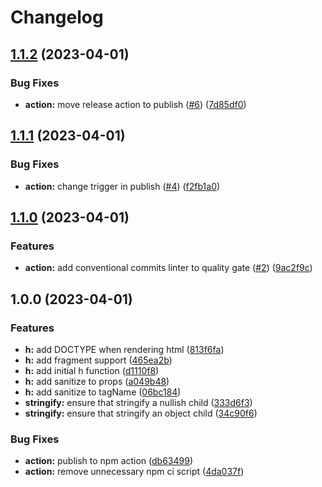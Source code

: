 # Changelog

## [1.1.2](https://github.com/danprates/lite-jsx/compare/v1.1.1...v1.1.2) (2023-04-01)


### Bug Fixes

* **action:** move release action to publish ([#6](https://github.com/danprates/lite-jsx/issues/6)) ([7d85df0](https://github.com/danprates/lite-jsx/commit/7d85df0994fb19b54bfe8591543ab40c448cdf1d))

## [1.1.1](https://github.com/danprates/lite-jsx/compare/v1.1.0...v1.1.1) (2023-04-01)


### Bug Fixes

* **action:** change trigger in publish ([#4](https://github.com/danprates/lite-jsx/issues/4)) ([f2fb1a0](https://github.com/danprates/lite-jsx/commit/f2fb1a05267836db6e17a740456b01b6035b835a))

## [1.1.0](https://github.com/danprates/lite-jsx/compare/v1.0.0...v1.1.0) (2023-04-01)


### Features

* **action:** add conventional commits linter to quality gate ([#2](https://github.com/danprates/lite-jsx/issues/2)) ([9ac2f9c](https://github.com/danprates/lite-jsx/commit/9ac2f9c7b53a0aa2c70e8df1213d1fbfcd154881))

## 1.0.0 (2023-04-01)


### Features

* **h:** add DOCTYPE when rendering html ([813f6fa](https://github.com/danprates/lite-jsx/commit/813f6fa2e9917ff2687d41ad7dee44a4975e847e))
* **h:** add fragment support ([465ea2b](https://github.com/danprates/lite-jsx/commit/465ea2b0918348f1b0ab56250068d14ce787bb5e))
* **h:** add initial h function ([d1110f8](https://github.com/danprates/lite-jsx/commit/d1110f84aa5791ff768124adb47481a1efe86b2e))
* **h:** add sanitize to props ([a049b48](https://github.com/danprates/lite-jsx/commit/a049b489fe6c2511bdac5682419a356124b12548))
* **h:** add sanitize to tagName ([06bc184](https://github.com/danprates/lite-jsx/commit/06bc184ce80fef2d7556c44270474e6e7ca7acce))
* **stringify:** ensure that stringify a nullish child ([333d6f3](https://github.com/danprates/lite-jsx/commit/333d6f3928d269bf79968e00fce177cfd480151a))
* **stringify:** ensure that stringify an object child ([34c90f6](https://github.com/danprates/lite-jsx/commit/34c90f6aa9623782b824a628ccd5f04e3c91b1b8))


### Bug Fixes

* **action:** publish to npm action ([db63499](https://github.com/danprates/lite-jsx/commit/db634996efb700afbd94e80b1cac4db801a1446e))
* **action:** remove unnecessary npm ci script ([4da037f](https://github.com/danprates/lite-jsx/commit/4da037fad61415d90963c8f4cb4d3cc2a8d6e2f6))

